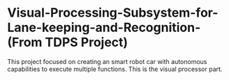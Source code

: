 # Visual-Processing-Subsystem-for-Lane-keeping-and-Recognition-(From TDPS Project)
This project focused on creating an smart robot car with autonomous capabilities to execute multiple functions. This is the visual processor part.

